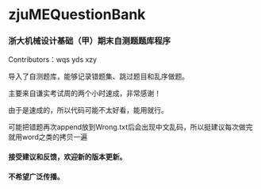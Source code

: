# zjuMEQuestionBank

### 浙大机械设计基础（甲）期末自测题题库程序

Contributors：wqs yds xzy

导入了自测题库，能够记录错题集、跳过题目和乱序做题。

主要来自谦实考试周的两个小时速成，非常感谢！

由于是速成的，所以代码可能不太好看，能用就行。

可能把错题再次append放到Wrong.txt后会出现中文乱码，所以挺建议每次做完就用word之类的拷贝一遍

#### 接受建议和反馈，欢迎新的版本更新。

#### 不希望广泛传播。
